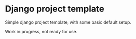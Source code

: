 Django project template
=======================

Simple django project template, with some basic default setup.

Work in progress, not ready for use.
